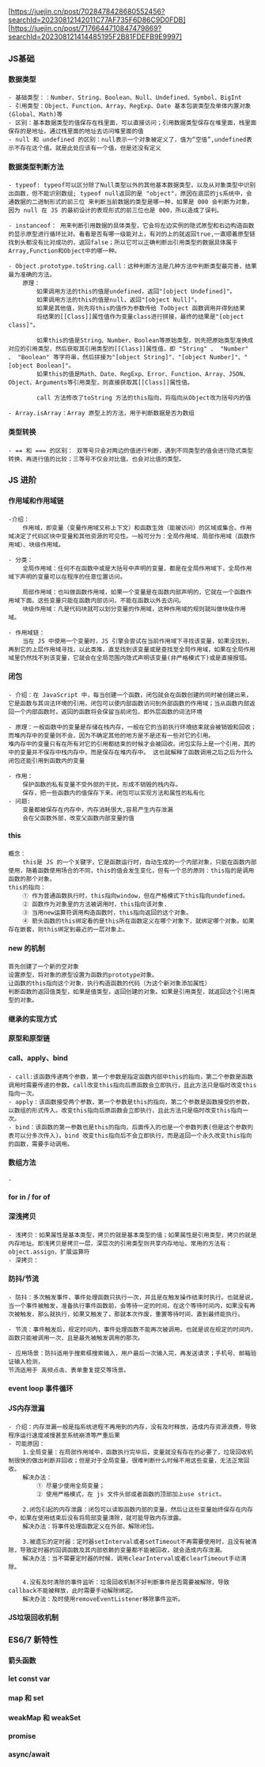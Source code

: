 [https://juejin.cn/post/7028478428680552456?searchId=20230812142011C77AF735F6D86C9D0FDB]
[https://juejin.cn/post/7176644710847479869?searchId=202308121414485195F2B81FDEFB9E9997]

### JS基础

#### 数据类型
    - 基础类型：：Number、String、Boolean、Null、Undefined、Symbol、BigInt
    - 引用类型：Object、Function、Array、RegExp、Date 基本包装类型及单体内置对象(Global、Math)等
    - 区别：基本数据类型的值保存在栈里面，可以直接访问；引用数据类型保存在堆里面，栈里面保存的是地址，通过栈里面的地址去访问堆里面的值
    - null 和 undefined 的区别：null表示一个对象被定义了，值为“空值”,undefined表示不存在这个值。就是此处应该有一个值，但是还没有定义

#### 数据类型判断方法
    - typeof: typeof可以区分除了Null类型以外的其他基本数据类型，以及从对象类型中识别出函数，但不能识别数组; typeof null返回的是 "object"，原因在底层的js系统中，会通数据的二进制形式的前三位 来判断当前数据的类型是哪一种，如果是 000 会判断为对象，因为 null 在 JS 的最初设计的表现形式的前三位也是 000，所以造成了误判。

    - instanceof： 用来判断引用数据的具体类型，它会将左边实例的隐式原型和右边构造函数的显示原型进行循环比对。看看是否有哪一级能对上，有对的上的就返回true,一直顺着原型链找到头都没有比对成功的，返回false；所以它可以正确判断出引用类型的数据具体属于 Array,Function和Object中的哪一种。

    - Object.prototype.toString.call：这种判断方法是几种方法中判断类型最完善，结果最为准确的方法。
        原理：
            如果调用方法的this的值是undefined，返回"[object Undefined]"。
            如果调用方法的this的值是null，返回"[object Null]"。
            如果是其他值，则先将this的值作为参数传给 ToObject 函数调用并得到结果
            将结果的[[Class]]属性值作为变量class进行拼接，最终的结果是"[object class]"。

            如果this的值是String、Number、Boolean等原始类型，则先把原始类型准换成对应的引用类型，然后获取其引用类型的[[Class]]属性值，即 "String" 、 "Number" 、 "Boolean" 等字符串，然后拼接为"[object String]"、"[object Number]"、"[object Boolean]"。
            如果this的值是Math、Date、RegExp、Error、Function、Array、JSON、Object、Arguments等引用类型，则直接获取其[[Class]]属性值。

            call 方法修改了toString 方法的this指向，将指向从Object改为括号内的值

    - Array.isArray：Array 原型上的方法，用于判断数据是否为数组

#### 类型转换
    - == 和 === 的区别： 双等号只会对两边的值进行判断，遇到不同类型的值会进行隐式类型转换，再进行值的比较；三等号不仅会对比值，也会对比值的类型。

### JS 进阶

#### 作用域和作用域链
    -介绍：
        作用域，即变量（变量作用域又称上下文）和函数生效（能被访问）的区域或集合。作用域决定了代码区块中变量和其他资源的可见性。一般可分为：全局作用域、局部作用域（函数作用域）、块级作用域。

    - 分类：
        全局作用域：任何不在函数中或是大括号中声明的变量，都是在全局作用域下，全局作用域下声明的变量可以在程序的任意位置访问。

        局部作用域：也叫做函数作用域，如果一个变量是在函数内部声明的，它就在一个函数作用域下面。这些变量只能在函数内部访问，不能在函数以外去访问。
        块级作用域：凡是代码块就可以划分变量的作用域，这种作用域的规则就叫做块级作用域。

    - 作用域链：
        当在 JS 中使用一个变量时，JS 引擎会尝试在当前作用域下寻找该变量，如果没找到，再到它的上层作用域寻找，以此类推，直至找到该变量或是查找至全局作用域，如果在全局作用域里仍然找不到该变量，它就会在全局范围内隐式声明该变量(非严格模式下)或是直接报错。


#### 闭包
    - 介绍：在 JavaScript 中，每当创建一个函数，闭包就会在函数创建的同时被创建出来，它是函数与其词法环境的引用，闭包可以使内部函数访问到外部函数的作用域；当从函数内部返回一个内部函数时，返回的函数将会保留当前闭包，即外层函数的词法环境

    - 原理：一般函数中的变量是存储在栈内存，一般在它的当前执行环境结束就会被销毁和回收；
    而堆内存中的变量则不会，因为不确定其他的地方是不是还有一些对它的引用。 
    堆内存中的变量只有在所有对它的引用都结束的时候才会被回收。闭包实际上是一个引用，其的中的变量并不保存中栈内存中，而是保存在堆内存中。 这也就解释了函数调用之后之后为什么闭包还能引用到函数内的变量

    - 作用：
        保护函数的私有变量不受外部的干扰。形成不销毁的栈内存。
        保存，把一些函数内的值保存下来。闭包可以实现方法和属性的私有化
    - 问题:
        变量都被保存在内存中，内存消耗很大,容易产生内存泄漏
        会在父函数外部，改变父函数内部变量的值

#### this
    概念：
        this是 JS 的一个关键字，它是函数运行时，自动生成的一个内部对象，只能在函数内部使用，随着函数使用场合的不同，this的值会发生变化，但有一个总的原则：this指的是调用函数的那个对象。
    this的指向：
        ① 作为普通函数执行时，this指向window，但在严格模式下this指向undefined。
        ② 函数作为对象里的方法被调用时，this指向该对象.
        ③ 当用new运算符调用构造函数时，this指向返回的这个对象。
        ④ 箭头函数的this绑定看的是this所在函数定义在哪个对象下，就绑定哪个对象。如果存在嵌套，则this绑定到最近的一层对象上。

#### new 的机制
    首先创建了一个新的空对象
    设置原型，将对象的原型设置为函数的prototype对象。
    让函数的this指向这个对象，执行构造函数的代码（为这个新对象添加属性）
    判断函数的返回值类型，如果是值类型，返回创建的对象。如果是引用类型，就返回这个引用类型的对象。

#### 继承的实现方式


#### 原型和原型链
    

#### call、apply、bind
    - call:该函数传递两个参数，第一个参数是指定函数内部中this的指向，第二个参数是函数调用时需要传递的参数。call改变this指向后原函数会立即执行，且此方法只是临时改变this指向一次。
    - apply：该函数接受两个参数，第一个参数是this的指向，第二个参数是函数接受的参数，以数组的形式传入。改变this指向后原函数会立即执行，且此方法只是临时改变this指向一次。
    - bind：该函数的第一参数也是this的指向，后面传入的也是一个参数列表(但是这个参数列表可以分多次传入)。bind 改变this指向后不会立即执行，而是返回一个永久改变this指向的函数，需要手动调用。

#### 数组方法
    - 

#### for in / for of

#### 深浅拷贝
    - 浅拷贝：如果属性是基本类型，拷贝的就是基本类型的值；如果属性是引用类型，拷贝的就是内存地址。即浅拷贝是拷贝一层，深层次的引用类型则共享内存地址。常用的方法有：object.assign，扩展运算符
    - 深拷贝：

#### 防抖/节流
    - 防抖：多次触发事件，事件处理函数只执行一次，并且是在触发操作结束时执行。也就是说，当一个事件被触发，准备执行事件函数前，会等待一定的时间，在这个等待时间内，如果没有再次被触发，那么就执行，如果又触发了，那就本次作废，重置等待时间，直到最终能执行。

    - 节流：事件触发后，规定时间内，事件处理函数不能再次被调用。也就是说在规定的时间内，函数只能被调用一次，且是最先被触发调用的那次。

    - 应用场景：防抖适用于搜索框搜索输入，用户最后一次输入完，再发送请求；手机号、邮箱验证输入检测，
    节流适用于 高频点击、表单重复提交等场景。

#### event loop 事件循环

#### JS内存泄漏
    - 介绍：内存泄漏一般是指系统进程不再用到的内存，没有及时释放，造成内存资源浪费，导致程序运行速度减慢甚至系统崩溃等严重后果
    - 可能原因：
        1.全局变量：在局部作用域中，函数执行完毕后，变量就没有存在的必要了，垃圾回收机制很快的做出判断并回收；但是对于全局变量，很难判断什么时候不用这些变量，无法正常回收。
        解决办法：
            ① 尽量少使用全局变量；
            ② 使用严格模式，在 js 文件头部或者函数的顶部加上use strict。

        2.闭包引起的内存泄露：闭包可以读取函数内部的变量，然后让这些变量始终保存在内存中，如果在使用结束后没有将局部变量清除，就可能导致内存泄露。
        解决办法：将事件处理函数定义在外部，解除闭包。

        3.被遗忘的定时器：定时器setInterval或者setTimeout不再需要使用时，且没有被清除，导致定时器的回调函数及其内部依赖的变量都不能被回收，就会造成内存泄漏。
        解决办法：当不需要定时器的时候，调用clearInterval或者clearTimeout手动清除。

        4.没有及时清除的事件监听：垃圾回收机制不好判断事件是否需要被解除，导致callback不能被释放，此时需要手动解除绑定。
        解决办法：及时使用removeEventListener移除事件监听。

#### JS垃圾回收机制

### ES6/7 新特性

#### 箭头函数

#### let const var 
    
####  map 和 set

#### weakMap 和 weakSet

#### promise

#### async/await